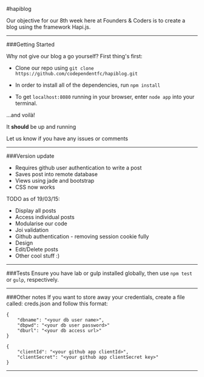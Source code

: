 
#hapiblog

Our objective for our 8th week here at Founders & Coders is to create a blog using the framework Hapi.js.

------

###Getting Started

Why not give our blog a go yourself? First thing's first:

* Clone our repo using ```git clone https://github.com/codependentfc/hapiblog.git```

* In order to install all of the dependencies, run ```npm install```

* To get ```localhost:8080``` running in your browser, enter ```node app``` into your terminal.

...and voilà!

It **should** be up and running

Let us know if you have any issues or comments

------

###Version update
* Requires github user authentication to write a post
* Saves post into remote database
* Views using jade and bootstrap
* CSS now works

TODO as of 19/03/15: 
* Display all posts
* Access individual posts
* Modularise our code
* Joi validation
* Github authentication - removing session cookie fully
* Design
* Edit/Delete posts
* Other cool stuff :)

------

###Tests
Ensure you have lab or gulp installed globally, then use ```npm test``` or ```gulp```, respectively.

------

###Other notes
If you want to store away your credentials, create a file called: creds.json and follow this format:

```
{
	"dbname": "<your db user name>",
	"dbpwd": "<your db user password>"
	"dburl": "<your db access url>"
}

{
	"clientId": "<your github app clientId>",
	"clientSecret": "<your github app clientSecret key>"
}

```
------
